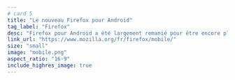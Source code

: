 ```yaml
---
# card 5
title: "Le nouveau Firefox pour Android"
tag_label: "Firefox"
desc: "Firefox pour Android a été largement remanié pour être encore plus rapide, plus personnalisable et plus sécurisé. Essayez-le."
link_url: "https://www.mozilla.org/fr/firefox/mobile/"
size: "small"
image: "mobile.png"
aspect_ratio: "16-9"
include_highres_image: true
---
```

